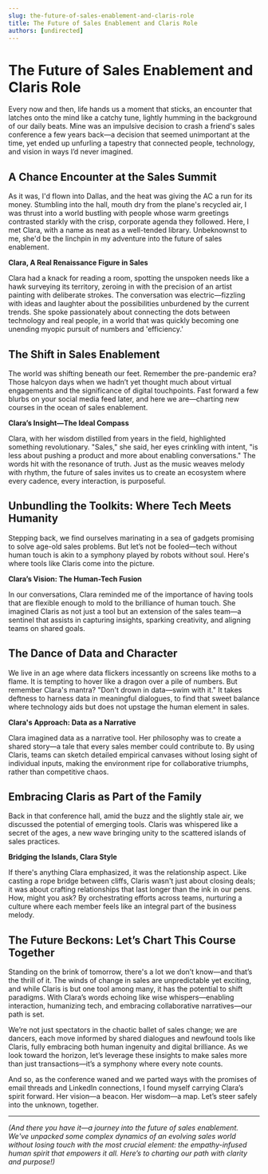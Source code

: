 ```yaml
---
slug: the-future-of-sales-enablement-and-claris-role
title: The Future of Sales Enablement and Claris Role
authors: [undirected]
---
```



# The Future of Sales Enablement and Claris Role 

Every now and then, life hands us a moment that sticks, an encounter that latches onto the mind like a catchy tune, lightly humming in the background of our daily beats. Mine was an impulsive decision to crash a friend's sales conference a few years back—a decision that seemed unimportant at the time, yet ended up unfurling a tapestry that connected people, technology, and vision in ways I’d never imagined. 

## A Chance Encounter at the Sales Summit

As it was, I'd flown into Dallas, and the heat was giving the AC a run for its money. Stumbling into the hall, mouth dry from the plane's recycled air, I was thrust into a world bustling with people whose warm greetings contrasted starkly with the crisp, corporate agenda they followed. Here, I met Clara, with a name as neat as a well-tended library. Unbeknownst to me, she'd be the linchpin in my adventure into the future of sales enablement.

**Clara, A Real Renaissance Figure in Sales**

Clara had a knack for reading a room, spotting the unspoken needs like a hawk surveying its territory, zeroing in with the precision of an artist painting with deliberate strokes. The conversation was electric—fizzling with ideas and laughter about the possibilities unburdened by the current trends. She spoke passionately about connecting the dots between technology and real people, in a world that was quickly becoming one unending myopic pursuit of numbers and 'efficiency.'

## The Shift in Sales Enablement

The world was shifting beneath our feet. Remember the pre-pandemic era? Those halcyon days when we hadn’t yet thought much about virtual engagements and the significance of digital touchpoints. Fast forward a few blurbs on your social media feed later, and here we are—charting new courses in the ocean of sales enablement.

**Clara’s Insight—The Ideal Compass**

Clara, with her wisdom distilled from years in the field, highlighted something revolutionary. "Sales," she said, her eyes crinkling with intent, "is less about pushing a product and more about enabling conversations." The words hit with the resonance of truth. Just as the music weaves melody with rhythm, the future of sales invites us to create an ecosystem where every cadence, every interaction, is purposeful.

## Unbundling the Toolkits: Where Tech Meets Humanity

Stepping back, we find ourselves marinating in a sea of gadgets promising to solve age-old sales problems. But let’s not be fooled—tech without human touch is akin to a symphony played by robots without soul. Here's where tools like Claris come into the picture.

**Clara’s Vision: The Human-Tech Fusion**

In our conversations, Clara reminded me of the importance of having tools that are flexible enough to mold to the brilliance of human touch. She imagined Claris as not just a tool but an extension of the sales team—a sentinel that assists in capturing insights, sparking creativity, and aligning teams on shared goals.

## The Dance of Data and Character

We live in an age where data flickers incessantly on screens like moths to a flame. It is tempting to hover like a dragon over a pile of numbers. But remember Clara's mantra? "Don't drown in data—swim with it." It takes deftness to harness data in meaningful dialogues, to find that sweet balance where technology aids but does not upstage the human element in sales.

**Clara's Approach: Data as a Narrative**

Clara imagined data as a narrative tool. Her philosophy was to create a shared story—a tale that every sales member could contribute to. By using Claris, teams can sketch detailed empirical canvases without losing sight of individual inputs, making the environment ripe for collaborative triumphs, rather than competitive chaos.

## Embracing Claris as Part of the Family

Back in that conference hall, amid the buzz and the slightly stale air, we discussed the potential of emerging tools. Claris was whispered like a secret of the ages, a new wave bringing unity to the scattered islands of sales practices.

**Bridging the Islands, Clara Style**

If there's anything Clara emphasized, it was the relationship aspect. Like casting a rope bridge between cliffs, Claris wasn't just about closing deals; it was about crafting relationships that last longer than the ink in our pens. How, might you ask? By orchestrating efforts across teams, nurturing a culture where each member feels like an integral part of the business melody.

## The Future Beckons: Let’s Chart This Course Together

Standing on the brink of tomorrow, there's a lot we don’t know—and that’s the thrill of it. The winds of change in sales are unpredictable yet exciting, and while Claris is but one tool among many, it has the potential to shift paradigms. With Clara’s words echoing like wise whispers—enabling interaction, humanizing tech, and embracing collaborative narratives—our path is set.

We’re not just spectators in the chaotic ballet of sales change; we are dancers, each move informed by shared dialogues and newfound tools like Claris, fully embracing both human ingenuity and digital brilliance. As we look toward the horizon, let’s leverage these insights to make sales more than just transactions—it’s a symphony where every note counts.

And so, as the conference waned and we parted ways with the promises of email threads and LinkedIn connections, I found myself carrying Clara’s spirit forward. Her vision—a beacon. Her wisdom—a map. Let’s steer safely into the unknown, together.

---

*(And there you have it—a journey into the future of sales enablement. We've unpacked some complex dynamics of an evolving sales world without losing touch with the most crucial element: the empathy-infused human spirit that empowers it all. Here’s to charting our path with clarity and purpose!)*
